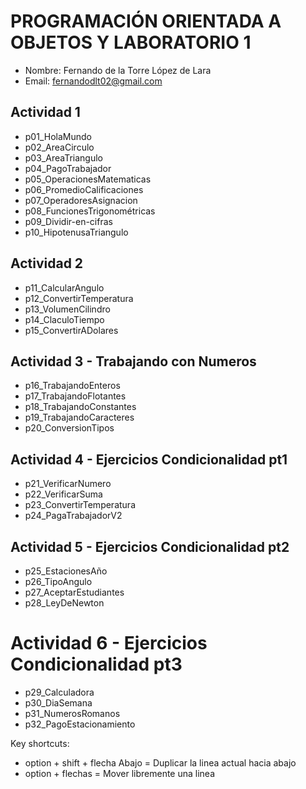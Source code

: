 # PROGRAMACIÓN ORIENTADA A OBJETOS Y LABORATORIO 1
- Nombre: Fernando de la Torre López de Lara
- Email: fernandodlt02@gmail.com

## Actividad 1
- p01_HolaMundo
- p02_AreaCirculo
- p03_AreaTriangulo
- p04_PagoTrabajador
- p05_OperacionesMatematicas
- p06_PromedioCalificaciones
- p07_OperadoresAsignacion
- p08_FuncionesTrigonométricas
- p09_Dividir-en-cifras
- p10_HipotenusaTriangulo

## Actividad 2
- p11_CalcularAngulo
- p12_ConvertirTemperatura
- p13_VolumenCilindro
- p14_ClaculoTiempo
- p15_ConvertirADolares

## Actividad 3 - Trabajando con Numeros
- p16_TrabajandoEnteros
- p17_TrabajandoFlotantes
- p18_TrabajandoConstantes
- p19_TrabajandoCaracteres
- p20_ConversionTipos

## Actividad 4 - Ejercicios Condicionalidad pt1
- p21_VerificarNumero
- p22_VerificarSuma
- p23_ConvertirTemperatura
- p24_PagaTrabajadorV2

## Actividad 5 - Ejercicios Condicionalidad pt2
- p25_EstacionesAño
- p26_TipoAngulo
- p27_AceptarEstudiantes
- p28_LeyDeNewton

# Actividad 6 - Ejercicios  Condicionalidad pt3
- p29_Calculadora
- p30_DiaSemana
- p31_NumerosRomanos
- p32_PagoEstacionamiento

Key shortcuts:
- option + shift + flecha Abajo = Duplicar la linea actual hacia abajo
- option + flechas = Mover libremente una linea